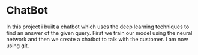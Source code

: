 # ChatBot
In this project i built a chatbot which uses the deep learning techniques to find an answer of the given query.
First we train our model using the neural network and then we create a chatbot to talk with the customer.
I am now using git.
